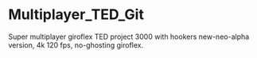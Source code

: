 # Multiplayer_TED_Git
Super multiplayer giroflex TED project 3000 with hookers new-neo-alpha version, 4k 120 fps, no-ghosting giroflex.
